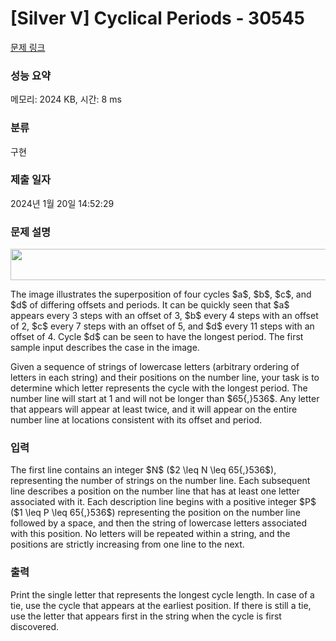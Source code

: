# [Silver V] Cyclical Periods - 30545 

[문제 링크](https://www.acmicpc.net/problem/30545) 

### 성능 요약

메모리: 2024 KB, 시간: 8 ms

### 분류

구현

### 제출 일자

2024년 1월 20일 14:52:29

### 문제 설명

<p style="text-align: center;"><img alt="" src="" style="width: 644px; height: 50px;"></p>

<p>The image illustrates the superposition of four cycles $a$, $b$, $c$, and $d$ of differing offsets and periods. It can be quickly seen that $a$ appears every 3 steps with an offset of 3, $b$ every 4 steps with an offset of 2, $c$ every 7 steps with an offset of 5, and $d$ every 11 steps with an offset of 4. Cycle $d$ can be seen to have the longest period. The first sample input describes the case in the image.</p>

<p>Given a sequence of strings of lowercase letters (arbitrary ordering of letters in each string) and their positions on the number line, your task is to determine which letter represents the cycle with the longest period.  The number line will start at 1 and will not be longer than $65{,}536$.  Any letter that appears will appear at least twice, and it will appear on the entire number line at locations consistent with its offset and period.</p>

### 입력 

 <p>The first line contains an integer $N$ ($2 \leq N \leq 65{,}536$), representing the number of strings on the number line.  Each subsequent line describes a position on the number line that has at least one letter associated with it.  Each description line begins with a positive integer $P$ ($1 \leq P \leq 65{,}536$) representing the position on the number line followed by a space, and then the string of lowercase letters associated with this position.  No letters will be repeated within a string, and the positions are strictly increasing from one line to the next.  </p>

### 출력 

 <p>Print the single letter that represents the longest cycle length. In case of a tie, use the cycle that appears at the earliest position.  If there is still a tie, use the letter that appears first in the string when the cycle is first discovered.</p>

